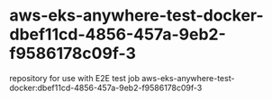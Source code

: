 # aws-eks-anywhere-test-docker-dbef11cd-4856-457a-9eb2-f9586178c09f-3
repository for use with E2E test job aws-eks-anywhere-test-docker:dbef11cd-4856-457a-9eb2-f9586178c09f-3
